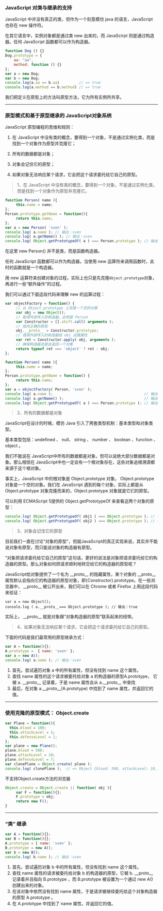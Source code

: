### JavaScript 对类与继承的支持

JavaScript 中并没有真正的类，但作为一个刻意模仿 java 的语言，JavaScript 也存在 new 操作符。

在其它语言中，实例对象都是通过类 new 出来的，而 JavaScirpt 则是通过构造器。任何 JavaScript 函数都可以作为构造器。

```js
function Dog () {}
Dog.prototype = {
    aa: "aa",
    method: function () {}
};
var a = new Dog;
var b = new Dog;
console.log(a.aa == b.aa)         // => true
console.log(a.method == b.method) // => true
```

我们把定义在原型上的方法叫原型方法，它为所有实例所共享。

---

### 原型模式和基于原型继承的 JavaScript对象系统

JavaScript 原型编程的思维和规则：

1. 在 JavaScript 中没有类的概念，要得到一个对象，不是通过实例化类，而是找到一个对象作为原型并克隆它；
2. 所有的数据都是对象；
3. 对象会记住它的原型；

4. 如果对象无法响应某个请求，它会把这个请求委托给它自己的原型。

> 1、在 JavaScript 中没有类的概念，要得到一个对象，不是通过实例化类，而是找到一个对象作为原型并克隆它。

```js
function Person( name ){
     this.name = name;
};
Person.prototype.getName = function(){
     return this.name;
};
var a = new Person( 'sven' );
console.log( a.name ); // 输出：sven
console.log( a.getName() ); // 输出：sven
console.log( Object.getPrototypeOf( a ) === Person.prototype ); // 输出：true
```

在这里 new Person\(\) 并不是类，而是函数构造器。

任何 JavaScript 函数都可以作为构造器。当使用 new 运算符来调用函数时，此时的函数就是一个构造器。

用 new 运算符来创建对象的过程，实际上也只是先克隆`Object.prototype`对象，再进行一些“额外操作”的过程。

我们可以通过下面这段代码来理解 new 的运算过程：

```js
var objectFactory = function() {
     // 从 Object.prototype 上克隆一个空的对象
     var obj = new Object();
     // 取得外部传入的构造器，此例是 Person
     var Constructor = [].shift.call( arguments ); 
     // 指向正确的原型
     obj.__proto__ = Constructor.prototype; 
     // 借用外部传入的构造器给 obj 设置属性
     var ret = Constructor.apply( obj, arguments ); 
     // 确保构造器总是会返回一个对象
     return typeof ret === 'object' ? ret : obj; 
};

function Person( name ){
     this.name = name;
};
Person.prototype.getName = function() {
     return this.name;
};
var a = objectFactory( Person, 'sven' );
console.log( a.name );                                          // 输出：sven
console.log( a.getName() );                                     // 输出：sven
console.log( Object.getPrototypeOf( a ) === Person.prototype ); // 输出：true
```

> 2、所有的数据都是对象

JavaScript在设计的时候，模仿 Java 引入了两套类型机制：基本类型和对象类型。

基本类型包括：undefined 、 null、 string 、 number 、 boolean 、function 、 object 。

我们不能说在 JavaScript中所有的数据都是对象，但可以说绝大部分数据都是对象。那么相信在 JavaScript中也一定会有一个根对象存在，这些对象追根溯源都来源于这个根对象。

事实上，JavaScript 中的根对象是 Object.prototype 对象。 Object.prototype 对象是一个空的对象。我们在 JavaScript 遇到的每个对象，实际上都是从 Object.prototype 对象克隆而来的，Object.prototype 对象就是它们的原型。

可以利用 ECMAScript 5提供的 Object.getPrototypeOf 来查看这两个对象的原型：

```js
console.log( Object.getPrototypeOf( obj1 ) === Object.prototype ); // 输出：true
console.log( Object.getPrototypeOf( obj2 ) === Object.prototype ); // 输出：true
```

> 3、对象会记住它的原型

目前我们一直在讨论"对象的原型"，但就JavaScript的真正实现来说，其实并不能说对象有原型，而只能说对象的构造器有原型。

“对象把请求委托给它自己的原型”这句话，更好的说法是对象把请求委托给它的构造器的原型。那么对象如何把请求顺利地转交给它的构造器的原型呢？

JavaScript给对象提供了一个名为 \_\_proto\_\_ 的隐藏属性，某个对象的 \_\_proto\_\_ 属性默认会指向它的构造器的原型对象，即{Constructor}.prototype。在一些浏览器中， \_\_proto\_\_ 被公开出来，我们可以在 Chrome 或者 Firefox 上用这段代码来验证：

```
var a = new Object();
console.log ( a.__proto__=== Object.prototype ); // 输出：true
```

实际上， \_\_proto\_\_ 就是对象跟“对象构造器的原型”联系起来的纽带。

> 4、如果对象无法响应某个请求，它会把这个请求委托给它自己的原型。

下面的代码是我们最常用的原型继承方式：

```js
var A = function(){};
A.prototype =  { name: 'sven' };
var a = new A();
console.log( a.name ); // 输出：sven
```

1. 首先，尝试遍历对象 a 中的所有属性，但没有找到 name 这个属性。
2. 查找 name 属性的这个请求被委托给对象 a 的构造器的原型A.prototype， 它被 a. \_\_proto\_\_ 记录着，于是 name 属性会从  a.\_\_proto\_\_ 中查找
3. 最后，在对象 a.\_\_proto\_\_\(A.prototype\) 中找到了 name 属性，并返回它的值。

---

### 使用克隆的原型模式： Object.create

```js
var Plane = function(){
  this.blood = 100;
  this.attackLevel = 1;
  this.defenseLevel = 1;
};
var plane = new Plane();
plane.blood = 500;
plane.attackLevel = 10;
plane.defenseLevel = 7;
var clonePlane = Object.create( plane );
console.log( clonePlane );  // => Object {blood: 500, attackLevel: 10, defenseLevel: 7}
```

不支持Object.create方法的浏览器

```js
Object.create = Object.create || function( obj ){
     var F = function(){};
     F.prototype = obj;
     return new F();
}
```

---

### “类” 继承

```js
var A = function(){};
var B = function(){};
A.prototype = { name: 'sven' };
B.prototype = new A();
var b = new B();
console.log( b.name ); // 输出：sven
```

1. 首先，尝试遍历对象 b 中的所有属性，但没有找到 name 这个属性。
2. 查找 name 属性的请求被委托给对象 b 的构造器的原型，它被 b. \_\_proto\_\_ 记录着并且指向 B.prototype ，而 B.prototype 被设置为一个通过 new A\(\) 创建出来的对象。
3. 在该对象中依然没有找到 name 属性，于是请求被继续委托给这个对象构造器的原型 A.prototype 。
4. 在 A.prototype 中找到了 name 属性，并返回它的值。



